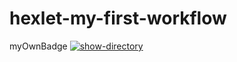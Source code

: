 # hexlet-my-first-workflow
myOwnBadge
[![show-directory](https://github.com/ArturM2005/hexlet-my-first-workflow/actions/workflows/workflow.yml/badge.svg)](https://github.com/ArturM2005/hexlet-my-first-workflow/actions/workflows/workflow.yml)
